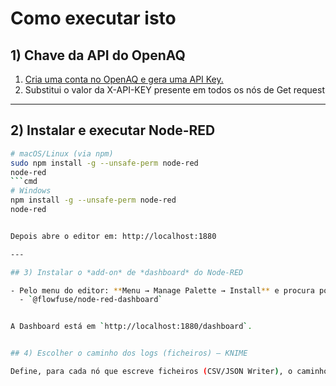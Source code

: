 # Como executar isto

## 1) Chave da API do OpenAQ

1. [Cria uma conta no OpenAQ e gera uma API Key.](https://explore.openaq.org/register)
2. Substitui o valor da X-API-KEY presente em todos os nós de Get request

---

## 2) Instalar e executar Node-RED 

```bash
# macOS/Linux (via npm)
sudo npm install -g --unsafe-perm node-red
node-red
```cmd
# Windows
npm install -g --unsafe-perm node-red
node-red


Depois abre o editor em: http://localhost:1880

---

## 3) Instalar o *add-on* de *dashboard* do Node-RED

- Pelo menu do editor: **Menu → Manage Palette → Install** e procura por:
  - `@flowfuse/node-red-dashboard` 


A Dashboard está em `http://localhost:1880/dashboard`.


## 4) Escolher o caminho dos logs (ficheiros) — KNIME

Define, para cada nó que escreve ficheiros (CSV/JSON Writer), o caminho onde armazenar os Logs

